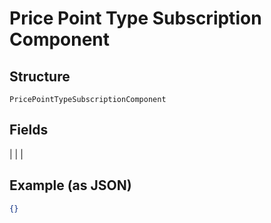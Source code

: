 
# Price Point Type Subscription Component

## Structure

`PricePointTypeSubscriptionComponent`

## Fields

|  |
| 

## Example (as JSON)

```json
{}
```

